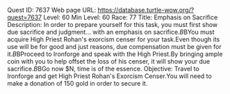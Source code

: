 Quest ID: 7637
Web page URL: https://database.turtle-wow.org/?quest=7637
Level: 60
Min Level: 60
Race: 77
Title: Emphasis on Sacrifice
Description: In order to prepare yourself for this task, you must first show due sacrifice and judgment... with an emphasis on sacrifice.$B$BYou must acquire High Priest Rohan's exorcism censer for your task.Even though its use will be for good and just reasons, due compensation must be given for it.$B$BProceed to Ironforge and speak with the High Priest.By bringing ample coin with you to help offset the loss of his censer, it will show your due sacrifice.$B$BGo now $N, time is of the essence.
Objective: Travel to Ironforge and get High Priest Rohan's Exorcism Censer.You will need to make a donation of 150 gold in order to secure it.

